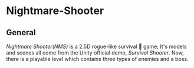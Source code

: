 # Nightmare-Shooter
## General

*Nightmare Shooter(NMS)* is a 2.5D rogue-like survival 🔫 game; It's models and scenes all come from the Unity official demo, *Survival Shooter*.  Now, there is a playable level which contains three types of enemies and a boss. 
